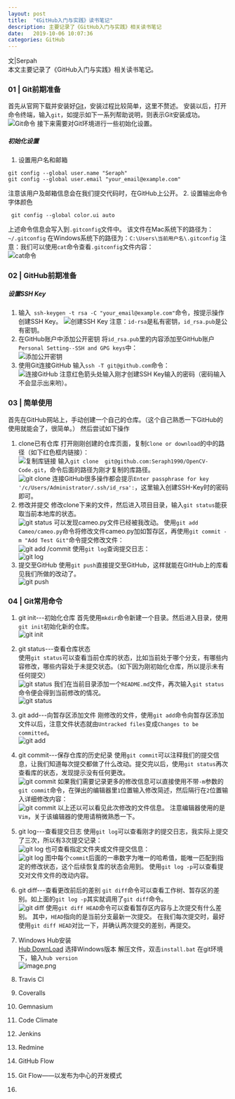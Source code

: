 ```yaml
---
layout: post
title:  "《GitHub入门与实践》读书笔记"
description: 主要记录了《GitHub入门与实践》相关读书笔记
date:   2019-10-06 10:07:36
categories: GitHub
---
```


文|Serpah   
本文主要记录了《GitHub入门与实践》相关读书笔记。    

### 01 | Git前期准备
首先从官网下载并安装好[Git](https://git-scm.com)，安装过程比较简单，这里不赘述。
安装以后，打开命令终端，输入`git`，如提示如下一系列帮助说明，则表示Git安装成功。   
![Git命令](https://imgconvert.csdnimg.cn/aHR0cHM6Ly91cGxvYWQtaW1hZ2VzLmppYW5zaHUuaW8vdXBsb2FkX2ltYWdlcy80NTU3NjY1LTZlNTA0NjJkYjljZDYzOGMucG5n?x-oss-process=image/format,png)
接下来需要对Git环境进行一些初始化设置。
##### 初始化设置
1. 设置用户名和邮箱 
```
git config --global user.name "Seraph"
git config --global user.email "your_email@example.com"
```
注意该用户及邮箱信息会在我们提交代码时，在GitHub上公开。
2. 设置输出命令字体颜色
```
 git config --global color.ui auto
```
上述命令信息会写入到`.gitconfig`文件中。
该文件在Mac系统下的路径为：`~/.gitconfig`
在Windows系统下的路径为：`C:\Users\当前用户名\.gitconfig`
注意：我们可以使用`cat`命令查看`.gitconfig`文件内容：   
![cat命令](https://imgconvert.csdnimg.cn/aHR0cHM6Ly91cGxvYWQtaW1hZ2VzLmppYW5zaHUuaW8vdXBsb2FkX2ltYWdlcy80NTU3NjY1LTRkNWE0N2RjZTg4MmM1MDAucG5n?x-oss-process=image/format,png)

### 02 | GitHub前期准备
##### 设置SSH Key
1. 输入` ssh-keygen -t rsa -C "your_email@example.com"`命令，按提示操作创建SSH Key。
![创建SSH Key](https://imgconvert.csdnimg.cn/aHR0cHM6Ly91cGxvYWQtaW1hZ2VzLmppYW5zaHUuaW8vdXBsb2FkX2ltYWdlcy80NTU3NjY1LTZmNjYxZTYzNzc4ZmEwZmYucG5n?x-oss-process=image/format,png)
注意：`id-rsa`是私有密钥，`id_rsa.pub`是公有密钥。
2. 在GitHub账户中添加公开密钥
将`id_rsa.pub`里的内容添加至GitHub账户`Personal Setting--SSH and GPG keys`中：   
![添加公开密钥](https://imgconvert.csdnimg.cn/aHR0cHM6Ly91cGxvYWQtaW1hZ2VzLmppYW5zaHUuaW8vdXBsb2FkX2ltYWdlcy80NTU3NjY1LTBjMTU5YTFkODViODQzZTgucG5n?x-oss-process=image/format,png)
3. 使用Git连接GitHub
输入`ssh -T git@github.com`命令：   
![连接GitHub](https://imgconvert.csdnimg.cn/aHR0cHM6Ly91cGxvYWQtaW1hZ2VzLmppYW5zaHUuaW8vdXBsb2FkX2ltYWdlcy80NTU3NjY1LWUzNmY0Mzk3MjFmNTliNjcucG5n?x-oss-process=image/format,png)
注意红色箭头处输入刚才创建SSH Key输入的密码（密码输入不会显示出来哟）。

### 03 | 简单使用
首先在GitHub网站上，手动创建一个自己的仓库。（这个自己熟悉一下GitHub的使用就能会了，很简单。）
然后尝试如下操作
1. clone已有仓库
打开刚刚创建的仓库页面，复制`Clone or download`的中的路径（如下红色框内链接）：   
![复制库链接](https://imgconvert.csdnimg.cn/aHR0cHM6Ly91cGxvYWQtaW1hZ2VzLmppYW5zaHUuaW8vdXBsb2FkX2ltYWdlcy80NTU3NjY1LTIwNTkzY2ZkZTY4NWYxNWIucG5n?x-oss-process=image/format,png)
输入`git clone  git@github.com:Seraph1990/OpenCV-Code.git`，命令后面的路径为刚才复制的库路径。   
![git clone](https://imgconvert.csdnimg.cn/aHR0cHM6Ly91cGxvYWQtaW1hZ2VzLmppYW5zaHUuaW8vdXBsb2FkX2ltYWdlcy80NTU3NjY1LTFkM2E1ZDIzNjE0ZGUwNzkucG5n?x-oss-process=image/format,png)
连接GitHub很多操作都会提示`Enter passphrase for key '/c/Users/Administrator/.ssh/id_rsa':`，这里输入创建SSH-Key时的密码即可。
2. 修改并提交
修改clone下来的文件，然后进入项目目录，输入`git status`能获取当前本地库的状态。   
 ![git status](https://imgconvert.csdnimg.cn/aHR0cHM6Ly91cGxvYWQtaW1hZ2VzLmppYW5zaHUuaW8vdXBsb2FkX2ltYWdlcy80NTU3NjY1LWVhOWI5M2VlMjE0MzExM2QucG5n?x-oss-process=image/format,png)
可以发现cameo.py文件已经被我改动。
使用`git add Cameo/cameo.py`命令将修改文件cameo.py加如暂存区，再使用`git commit -m "Add Test Git"`命令提交修改文件：   
![git add /commit](https://imgconvert.csdnimg.cn/aHR0cHM6Ly91cGxvYWQtaW1hZ2VzLmppYW5zaHUuaW8vdXBsb2FkX2ltYWdlcy80NTU3NjY1LTU0MDkzMzc4Yzk3ZmE0NjcucG5n?x-oss-process=image/format,png)
使用`git log`查询提交日志：   
![git log](https://imgconvert.csdnimg.cn/aHR0cHM6Ly91cGxvYWQtaW1hZ2VzLmppYW5zaHUuaW8vdXBsb2FkX2ltYWdlcy80NTU3NjY1LTc1OWQyZmU4YTc3M2I4NDgucG5n?x-oss-process=image/format,png)
3. 提交至GitHub
使用`git push`直接提交至GitHub，这样就能在GitHub上的库看见我们所做的改动了。   
![git push](https://imgconvert.csdnimg.cn/aHR0cHM6Ly91cGxvYWQtaW1hZ2VzLmppYW5zaHUuaW8vdXBsb2FkX2ltYWdlcy80NTU3NjY1LTZlOTBlZjQxYzFiNzAxZmQucG5n?x-oss-process=image/format,png)

### 04 | Git常用命令
1. git init---初始化仓库
首先使用`mkdir`命令新建一个目录。然后进入目录，使用`git init`初始化新的仓库。   
![git init](https://imgconvert.csdnimg.cn/aHR0cHM6Ly91cGxvYWQtaW1hZ2VzLmppYW5zaHUuaW8vdXBsb2FkX2ltYWdlcy80NTU3NjY1LTFlMjczNmQ0Mzk3ZWNhZGUucG5n?x-oss-process=image/format,png)
2. git status---查看仓库状态   
使用`git status`可以查看当前仓库的状态，比如当前处于哪个分支，有哪些内容修改，哪些内容处于未提交状态。（如下因为刚初始化仓库，所以提示未有任何提交）   
![git status](https://imgconvert.csdnimg.cn/aHR0cHM6Ly91cGxvYWQtaW1hZ2VzLmppYW5zaHUuaW8vdXBsb2FkX2ltYWdlcy80NTU3NjY1LWJmNDJlYjNjZjYxYzQ3MmQucG5n?x-oss-process=image/format,png)
我们在当前目录添加一个`README.md`文件，再次输入`git status`命令便会得到当前修改的情况。   
![git status](https://imgconvert.csdnimg.cn/aHR0cHM6Ly91cGxvYWQtaW1hZ2VzLmppYW5zaHUuaW8vdXBsb2FkX2ltYWdlcy80NTU3NjY1LTUxYWM0MzczNTc0MTkzYzUucG5n?x-oss-process=image/format,png)

3. git add---向暂存区添加文件
刚修改的文件，使用`git add`命令向暂存区添加文件以后，注意文件状态就由`Untracked files`变成`Changes to be committed`。  
![git add](https://imgconvert.csdnimg.cn/aHR0cHM6Ly91cGxvYWQtaW1hZ2VzLmppYW5zaHUuaW8vdXBsb2FkX2ltYWdlcy80NTU3NjY1LTkwMzZlOGEwMDM2OGJkYWIucG5n?x-oss-process=image/format,png)

4. git commit---保存仓库的历史纪录
使用`git commit`可以注释我们的提交信息，让我们知道每次提交都做了什么改动。提交完以后，使用`git status`再次查看库的状态，发现提示没有任何更改。   
![git commit](https://imgconvert.csdnimg.cn/aHR0cHM6Ly91cGxvYWQtaW1hZ2VzLmppYW5zaHUuaW8vdXBsb2FkX2ltYWdlcy80NTU3NjY1LTlhYTE2ZDVhM2FkYTM2NGEucG5n?x-oss-process=image/format,png)
如果我们需要记录更多的修改信息可以直接使用不带`-m`参数的`git commit`命令，在弹出的编辑器里`1`位置输入修改简述，然后隔行在`2`位置输入详细修改内容：  
![git commit](https://imgconvert.csdnimg.cn/aHR0cHM6Ly91cGxvYWQtaW1hZ2VzLmppYW5zaHUuaW8vdXBsb2FkX2ltYWdlcy80NTU3NjY1LWVjMTEzOWE2NGIzYTc4YmYucG5n?x-oss-process=image/format,png)
以上还以可以看见此次修改的文件信息。
注意编辑器使用的是`Vim`，关于该编辑器的使用请稍微熟悉一下。

5. git log---查看提交日志
使用`git log`可以查看刚才的提交日志，我实际上提交了三次，所以有3次提交记录：   
![git log](https://imgconvert.csdnimg.cn/aHR0cHM6Ly91cGxvYWQtaW1hZ2VzLmppYW5zaHUuaW8vdXBsb2FkX2ltYWdlcy80NTU3NjY1LWVhOTU3NmNhZDg5MTQ2NDUucG5n?x-oss-process=image/format,png)
也可查看指定文件夹或文件提交信息：   
![git log](https://imgconvert.csdnimg.cn/aHR0cHM6Ly91cGxvYWQtaW1hZ2VzLmppYW5zaHUuaW8vdXBsb2FkX2ltYWdlcy80NTU3NjY1LWQ3NGRmNDhmYTdhODk0MDUucG5n?x-oss-process=image/format,png)
图中每个`commit`后面的一串数字为唯一的哈希值，能唯一匹配到指定的修改状态，这个后续恢复库的状态会用到。
使用`git log -p`可以查看提交对文件文件的改动内容。

6. git diff---查看更改前后的差别
`git diff`命令可以查看工作树、暂存区的差别。如上面的`git log -p`其实就调用了`git diff`命令。   
![git diff](https://imgconvert.csdnimg.cn/aHR0cHM6Ly91cGxvYWQtaW1hZ2VzLmppYW5zaHUuaW8vdXBsb2FkX2ltYWdlcy80NTU3NjY1LWFjZjg3MDk1MTBkODM3YTUucG5n?x-oss-process=image/format,png)
使用`git diff HEAD`命令可以查看暂存区内容与上次提交有什么差别。
其中，`HEAD`指向的是当前分支最新一次提交。
在我们每次提交时，最好使用`git diff HEAD`对比一下，并确认两次提交的差别，再提交。


















4. Windows Hub安装   
[Hub DownLoad](https://github.com/github/hub/releases)
选择Windows版本
解压文件，双击``install.bat``
在git环境下，输入``hub version``   
![image.png](https://imgconvert.csdnimg.cn/aHR0cHM6Ly91cGxvYWQtaW1hZ2VzLmppYW5zaHUuaW8vdXBsb2FkX2ltYWdlcy80NTU3NjY1LTQ0N2QzMmRlNWJjYmFkMDEucG5n?x-oss-process=image/format,png)


5. Travis CI

6. Coveralls

7. Gemnasium

8. Code Climate

9. Jenkins

10. Redmine

11. GitHub Flow

12. Git Flow——以发布为中心的开发模式

13. 

